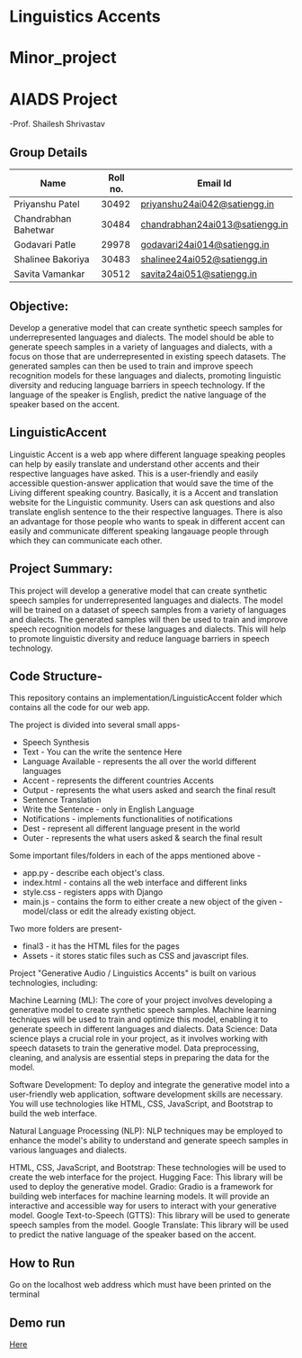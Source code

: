 # Linguistics Accents
# Minor_project
# AIADS Project
-Prof. Shailesh Shrivastav

## Group Details
| Name | Roll no. | Email Id | 
| --- | --- | --- |
|Priyanshu Patel | 30492 |priyanshu24ai042@satiengg.in |
|Chandrabhan Bahetwar | 30484 |chandrabhan24ai013@satiengg.in |
|Godavari Patle | 29978 |godavari24ai014@satiengg.in |
|Shalinee Bakoriya | 30483 | shalinee24ai052@satiengg.in |
|Savita Vamankar | 30512 | savita24ai051@satiengg.in |

## Objective:

Develop a generative model that can create synthetic speech samples for underrepresented languages and dialects.
The model should be able to generate speech samples in a variety of languages and dialects, with a focus on those that are underrepresented in existing speech datasets.
The generated samples can then be used to train and improve speech recognition models for these languages and dialects, promoting linguistic diversity and reducing language barriers in speech technology.
If the language of the speaker is English, predict the native language of the speaker based on the accent.

## LinguisticAccent
Linguistic Accent is a web app where different language speaking peoples can help by easily translate and understand other accents and their respective languages have asked. This is a user-friendly and easily accessible question-answer application that would save the time of the Living different speaking country. Basically, it is a Accent and translation website for the Linguistic community. Users can ask questions and also translate english sentence to the their respective languages. There is also an advantage for those people who wants to speak in different accent can easily and communicate different speaking langauage people through which they can communicate each other.

## Project Summary:

This project will develop a generative model that can create synthetic speech samples for underrepresented languages and dialects. The model will be trained on a dataset of speech samples from a variety of languages and dialects. The generated samples will then be used to train and improve speech recognition models for these languages and dialects. This will help to promote linguistic diversity and reduce language barriers in speech technology.

## Code Structure-

This repository contains an implementation/LinguisticAccent folder which contains all the code for our web app.

The project is divided into several small apps-
- Speech Synthesis
- Text - You can the write the sentence Here
- Language Available - represents the all over the world different languages 
- Accent - represents the different countries Accents
- Output - represents the what users asked and search the final result
- Sentence Translation
- Write the Sentence - only in English Language 
- Notifications - implements functionalities of notifications
- Dest - represent all different language present in the world 
- Outer - represents the what users asked & search the final result


Some important files/folders in each of the apps mentioned above -
- app.py - describe each object's class.
- index.html - contains all the web interface and different links
- style.css - registers apps with Django
- main.js - contains the form to either create a new object of the given - model/class or edit the already existing object.

Two more folders are present-
- final3 - it has the HTML files for the pages
- Assets - it stores static files such as CSS and javascript files.
  
 Project "Generative Audio / Linguistics Accents" is built on various technologies, including:

Machine Learning (ML): The core of your project involves developing a generative model to create synthetic speech samples. Machine learning techniques will be used to train and optimize this model, enabling it to generate speech in different languages and dialects.
Data Science: Data science plays a crucial role in your project, as it involves working with speech datasets to train the generative model. Data preprocessing, cleaning, and analysis are essential steps in preparing the data for the model.

Software Development: To deploy and integrate the generative model into a user-friendly web application, software development skills are necessary. You will use technologies like HTML, CSS, JavaScript, and Bootstrap to build the web interface.

Natural Language Processing (NLP): NLP techniques may be employed to enhance the model's ability to understand and generate speech samples in various languages and dialects.  

HTML, CSS, JavaScript, and Bootstrap: These technologies will be used to create the web interface for the project.
Hugging Face: This library will be used to deploy the generative model.
Gradio: Gradio is a framework for building web interfaces for machine learning models. It will provide an interactive and accessible way for users to interact with your generative model.
Google Text-to-Speech (GTTS): This library will be used to generate speech samples from the model.
Google Translate: This library will be used to predict the native language of the speaker based on the accent.


## How to Run 

Go on the localhost web address which must have been printed on the terminal

## Demo run
[Here](https://huggingface.co/spaces/priyanshu02/Generative-Audio)
